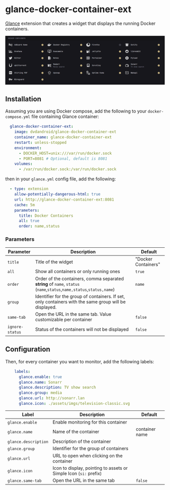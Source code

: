 glance-docker-container-ext
===

[Glance](https://github.com/glanceapp/glance) extension that creates a widget that displays the running Docker containers.

![Sample Screenshot](./assets/screen.png)

## Installation

Assuming you are using Docker compose, add the following to your `docker-compose.yml` file containing Glance container:

```yaml
  glance-docker-container-ext:
    image: dvdandroid/glance-docker-container-ext
    container_name: glance-docker-container-ext
    restart: unless-stopped
    environment:
      - DOCKER_HOST=unix:///var/run/docker.sock
      - PORT=8081 # Optional, default is 8081
    volumes:
      - /var/run/docker.sock:/var/run/docker.sock
```

then in your `glance.yml` config file, add the following:

```yaml
  - type: extension
    allow-potentially-dangerous-html: true
    url: http://glance-docker-container-ext:8081
    cache: 5m
    parameters:
      title: Docker Containers
      all: true
      order: name,status
```

### Parameters

| Parameter       | Description                                                                                                              | Default             |
|-----------------|--------------------------------------------------------------------------------------------------------------------------|---------------------|
| `title`         | Title of the widget                                                                                                      | "Docker Containers" |
| `all`           | Show all containers or only running ones                                                                                 | `true`              |
| `order`         | Order of the containers, comma separated **string** of `name`, `status`<br>(`name`,`status`,`name,status`,`status,name`) | `name`              |
| `group`         | Identifier for the group of containers. If set, only containers with the same group will be displayed.                   |                     |
| `same-tab`      | Open the URL in the same tab. Value customizable per container                                                           | `false`             |
| `ignore-status` | Status of the containers will not be displayed                                                                           | `false`             |

## Configuration

Then, for every container you want to monitor, add the following labels:

```yaml
    labels:
      glance.enable: true
      glance.name: Sonarr
      glance.description: TV show search
      glance.group: media
      glance.url: http://sonarr.lan
      glance.icon: ./assets/imgs/television-classic.svg
```

| Label                | Description                                                       | Default        |
|----------------------|-------------------------------------------------------------------|----------------|
| `glance.enable`      | Enable monitoring for this container                              |                |
| `glance.name`        | Name of the container                                             | container name |
| `glance.description` | Description of the container                                      |                |
| `glance.group`       | Identifier for the group of containers                            |                |
| `glance.url`         | URL to open when clicking on the container                        |                |
| `glance.icon`        | Icon to display, pointing to assets or Simple Icon (`si:` prefix) |                |
| `glance.same-tab`    | Open the URL in the same tab                                      | `false`        |

